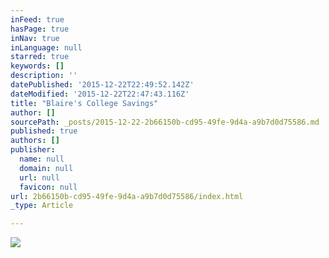 ```yaml
---
inFeed: true
hasPage: true
inNav: true
inLanguage: null
starred: true
keywords: []
description: ''
datePublished: '2015-12-22T22:49:52.142Z'
dateModified: '2015-12-22T22:47:43.116Z'
title: "Blaire's College Savings"
author: []
sourcePath: _posts/2015-12-22-2b66150b-cd95-49fe-9d4a-a9b7d0d75586.md
published: true
authors: []
publisher:
  name: null
  domain: null
  url: null
  favicon: null
url: 2b66150b-cd95-49fe-9d4a-a9b7d0d75586/index.html
_type: Article

---
```

![](https://the-grid-user-content.s3-us-west-2.amazonaws.com/3b705345-d2ac-40cf-b29d-18a7e42597a3.jpg)